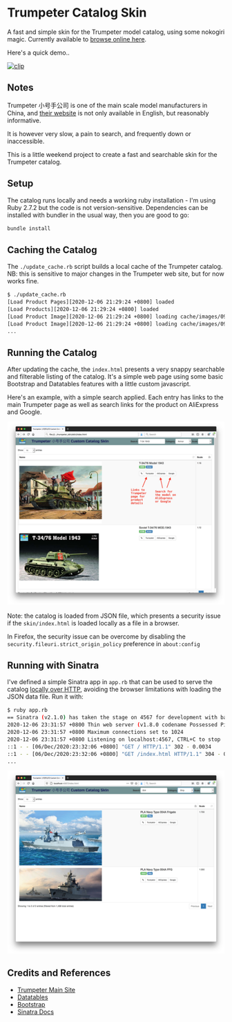 # Trumpeter Catalog Skin

A fast and simple skin for the Trumpeter model catalog, using some nokogiri magic.
Currently available to [browse online here](https://trumpeter-catalog.tardate.com/).

Here's a quick demo..

[![clip](https://img.youtube.com/vi/dSDu7Qz8sBU/0.jpg)](https://www.youtube.com/watch?v=dSDu7Qz8sBU)

## Notes

Trumpeter 小号手公司 is one of the main scale model manufacturers in China,
and [their website](http://www.trumpeter-china.com) is not only available in English, but reasonably informative.

It is however very slow, a pain to search, and frequently down or inaccessible.

This is a little weekend project to create a fast and searchable skin for the Trumpeter catalog.

## Setup

The catalog runs locally and needs a working ruby installation - I'm using Ruby 2.7.2 but the code is not version-sensitive.
Dependencies can be installed with bundler in the usual way, then you are good to go:

```bash
bundle install
```

## Caching the Catalog

The `./update_cache.rb` script builds a local cache of the Trumpeter catalog.
NB: this is sensitive to major changes in the Trumpeter web site, but for now works fine.

```bash
$ ./update_cache.rb
[Load Product Pages][2020-12-06 21:29:24 +0800] loaded
[Load Products][2020-12-06 21:29:24 +0800] loaded
[Load Product Image][2020-12-06 21:29:24 +0800] loading cache/images/09592.jpg with a 1 second grace period delay
[Load Product Image][2020-12-06 21:29:24 +0800] loading cache/images/09580.jpg with a 1 second grace period delay
...
```

## Running the Catalog

After updating the cache, the `index.html` presents a very snappy searchable and filterable listing
of the catalog. It's a simple web page using some basic Bootstrap and Datatables features with a little custom javascript.

Here's an example, with a simple search applied.
Each entry has links to the main Trumpeter page as well as search links for the product on AliExpress and Google.

![file_example](./assets/file_example.jpg?raw=true)

Note: the catalog is loaded from JSON file, which presents a security issue if the `skin/index.html` is loaded
locally as a file in a browser.

In Firefox, the security issue can be overcome by disabling the `security.fileuri.strict_origin_policy` preference in `about:config`

## Running with Sinatra

I've defined a simple Sinatra app in `app.rb` that can be used to serve the catalog
[locally over HTTP](http://localhost:4567/),
avoiding the browser limitations with loading the JSON data file. Run it with:

```bash
$ ruby app.rb
== Sinatra (v2.1.0) has taken the stage on 4567 for development with backup from Thin
2020-12-06 23:31:57 +0800 Thin web server (v1.8.0 codename Possessed Pickle)
2020-12-06 23:31:57 +0800 Maximum connections set to 1024
2020-12-06 23:31:57 +0800 Listening on localhost:4567, CTRL+C to stop
::1 - - [06/Dec/2020:23:32:06 +0800] "GET / HTTP/1.1" 302 - 0.0034
::1 - - [06/Dec/2020:23:32:06 +0800] "GET /index.html HTTP/1.1" 304 - 0.0103
...
```

![sinatra_example](./assets/sinatra_example.jpg?raw=true)

## Credits and References

* [Trumpeter Main Site](http://www.trumpeter-china.com)
* [Datatables](https://datatables.net/)
* [Bootstrap](https://getbootstrap.com/docs/3.4/)
* [Sinatra Docs](http://sinatrarb.com/)
